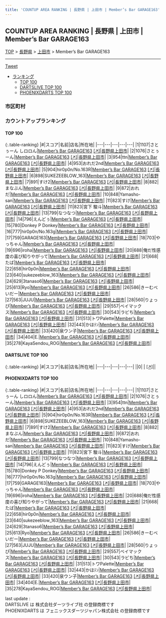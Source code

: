 ```yaml
---
title: 'COUNTUP AREA RANKING | 長野県 | 上田市 | Member’s Bar GARAGE163'
---
```

## COUNTUP AREA RANKING | 長野県 | 上田市 | Member’s Bar GARAGE163

[TOP](/darts/rank/) > [長野県](/darts/rank/長野県/) > [上田市](/darts/rank/長野県/上田市/) > Member’s Bar GARAGE163

___

<a href="https://twitter.com/share?ref_src=twsrc%5Etfw" data-text="COUNTUP AREA RANKING | 長野県上田市Member’s Bar GARAGE163" class="twitter-share-button" data-hashtags="DARTSLIVE,PHOENIXDARTS,darts,ダーツ" data-show-count="false">Tweet</a>

* [ランキング](#カウントアップランキング)
    * [TOP 100](#top-100)
    * [DARTSLIVE TOP 100](#dartslive-top-100)
    * [PHOENIXDARTS TOP 100](#phoenixdarts-top-100)

### 市区町村

<ul>

</ul>

### カウントアップランキング

#### TOP 100



{:.table-ranking}
|#|スコア|名前|店名|所在地|
|---|---|---|---|---|
|1|1107|<span class="rank-name-pd">さとぅーん しロロん</span>|<a href="/darts/rank/shops/92220.html">Member’s Bar GARAGE163</a> <a href="https://vs.phoenixdarts.com/jp/shop/shopDetailInfo/s_92220?s_seq=92220">[↗]</a>|<a href="/darts/rank/長野県/上田市">長野県上田市</a>|
|2|1076|<span class="rank-name-pd">さとぅーん</span>|<a href="/darts/rank/shops/92220.html">Member’s Bar GARAGE163</a> <a href="https://vs.phoenixdarts.com/jp/shop/shopDetailInfo/s_92220?s_seq=92220">[↗]</a>|<a href="/darts/rank/長野県/上田市">長野県上田市</a>|
|3|954|<span class="rank-name-pd">ttn</span>|<a href="/darts/rank/shops/92220.html">Member’s Bar GARAGE163</a> <a href="https://vs.phoenixdarts.com/jp/shop/shopDetailInfo/s_92220?s_seq=92220">[↗]</a>|<a href="/darts/rank/長野県/上田市">長野県上田市</a>|
|4|953|<span class="rank-name-pd">おれだ2nd</span>|<a href="/darts/rank/shops/92220.html">Member’s Bar GARAGE163</a> <a href="https://vs.phoenixdarts.com/jp/shop/shopDetailInfo/s_92220?s_seq=92220">[↗]</a>|<a href="/darts/rank/長野県/上田市">長野県上田市</a>|
|5|904|<span class="rank-name-pd">hir0p0n/No.163R</span>|<a href="/darts/rank/shops/92220.html">Member’s Bar GARAGE163</a> <a href="https://vs.phoenixdarts.com/jp/shop/shopDetailInfo/s_92220?s_seq=92220">[↗]</a>|<a href="/darts/rank/長野県/上田市">長野県上田市</a>|
|6|898|<span class="rank-name-pd">SUKEZEEBLOW_163</span>|<a href="/darts/rank/shops/92220.html">Member’s Bar GARAGE163</a> <a href="https://vs.phoenixdarts.com/jp/shop/shopDetailInfo/s_92220?s_seq=92220">[↗]</a>|<a href="/darts/rank/長野県/上田市">長野県上田市</a>|
|7|891|<span class="rank-name-pd">すけ2</span>|<a href="/darts/rank/shops/92220.html">Member’s Bar GARAGE163</a> <a href="https://vs.phoenixdarts.com/jp/shop/shopDetailInfo/s_92220?s_seq=92220">[↗]</a>|<a href="/darts/rank/長野県/上田市">長野県上田市</a>|
|8|882|<span class="rank-name-pd">まなぶん</span>|<a href="/darts/rank/shops/92220.html">Member’s Bar GARAGE163</a> <a href="https://vs.phoenixdarts.com/jp/shop/shopDetailInfo/s_92220?s_seq=92220">[↗]</a>|<a href="/darts/rank/長野県/上田市">長野県上田市</a>|
|9|872|<span class="rank-name-pd">おれだ</span>|<a href="/darts/rank/shops/92220.html">Member’s Bar GARAGE163</a> <a href="https://vs.phoenixdarts.com/jp/shop/shopDetailInfo/s_92220?s_seq=92220">[↗]</a>|<a href="/darts/rank/長野県/上田市">長野県上田市</a>|
|10|848|<span class="rank-name-pd">Yamasho-san</span>|<a href="/darts/rank/shops/92220.html">Member’s Bar GARAGE163</a> <a href="https://vs.phoenixdarts.com/jp/shop/shopDetailInfo/s_92220?s_seq=92220">[↗]</a>|<a href="/darts/rank/長野県/上田市">長野県上田市</a>|
|11|823|<span class="rank-name-pd">すけ</span>|<a href="/darts/rank/shops/92220.html">Member’s Bar GARAGE163</a> <a href="https://vs.phoenixdarts.com/jp/shop/shopDetailInfo/s_92220?s_seq=92220">[↗]</a>|<a href="/darts/rank/長野県/上田市">長野県上田市</a>|
|11|823|<span class="rank-name-pd"><span class="pro-icon-pd"></span>宮下 駿斗</span>|<a href="/darts/rank/shops/92220.html">Member’s Bar GARAGE163</a> <a href="https://vs.phoenixdarts.com/jp/shop/shopDetailInfo/s_92220?s_seq=92220">[↗]</a>|<a href="/darts/rank/長野県/上田市">長野県上田市</a>|
|13|799|<span class="rank-name-pd">なつなつ</span>|<a href="/darts/rank/shops/92220.html">Member’s Bar GARAGE163</a> <a href="https://vs.phoenixdarts.com/jp/shop/shopDetailInfo/s_92220?s_seq=92220">[↗]</a>|<a href="/darts/rank/長野県/上田市">長野県上田市</a>|
|14|796|<span class="rank-name-pd">えんどぅ</span>|<a href="/darts/rank/shops/92220.html">Member’s Bar GARAGE163</a> <a href="https://vs.phoenixdarts.com/jp/shop/shopDetailInfo/s_92220?s_seq=92220">[↗]</a>|<a href="/darts/rank/長野県/上田市">長野県上田市</a>|
|15|780|<span class="rank-name-pd">Donkey P Donkey</span>|<a href="/darts/rank/shops/92220.html">Member’s Bar GARAGE163</a> <a href="https://vs.phoenixdarts.com/jp/shop/shopDetailInfo/s_92220?s_seq=92220">[↗]</a>|<a href="/darts/rank/長野県/上田市">長野県上田市</a>|
|16|777|<span class="rank-name-pd">hir0p0n/No.163g</span>|<a href="/darts/rank/shops/92220.html">Member’s Bar GARAGE163</a> <a href="https://vs.phoenixdarts.com/jp/shop/shopDetailInfo/s_92220?s_seq=92220">[↗]</a>|<a href="/darts/rank/長野県/上田市">長野県上田市</a>|
|17|759|<span class="rank-name-pd">GARAGE163</span>|<a href="/darts/rank/shops/92220.html">Member’s Bar GARAGE163</a> <a href="https://vs.phoenixdarts.com/jp/shop/shopDetailInfo/s_92220?s_seq=92220">[↗]</a>|<a href="/darts/rank/長野県/上田市">長野県上田市</a>|
|18|703|<span class="rank-name-pd">やっちゃん</span>|<a href="/darts/rank/shops/92220.html">Member’s Bar GARAGE163</a> <a href="https://vs.phoenixdarts.com/jp/shop/shopDetailInfo/s_92220?s_seq=92220">[↗]</a>|<a href="/darts/rank/長野県/上田市">長野県上田市</a>|
|19|696|<span class="rank-name-pd">iroha</span>|<a href="/darts/rank/shops/92220.html">Member’s Bar GARAGE163</a> <a href="https://vs.phoenixdarts.com/jp/shop/shopDetailInfo/s_92220?s_seq=92220">[↗]</a>|<a href="/darts/rank/長野県/上田市">長野県上田市</a>|
|20|688|<span class="rank-name-pd">俺だ性感度の喜び知りやがって</span>|<a href="/darts/rank/shops/92220.html">Member’s Bar GARAGE163</a> <a href="https://vs.phoenixdarts.com/jp/shop/shopDetailInfo/s_92220?s_seq=92220">[↗]</a>|<a href="/darts/rank/長野県/上田市">長野県上田市</a>|
|21|668|<span class="rank-name-pd">たば</span>|<a href="/darts/rank/shops/92220.html">Member’s Bar GARAGE163</a> <a href="https://vs.phoenixdarts.com/jp/shop/shopDetailInfo/s_92220?s_seq=92220">[↗]</a>|<a href="/darts/rank/長野県/上田市">長野県上田市</a>|
|22|658|<span class="rank-name-pd">hir0p0n</span>|<a href="/darts/rank/shops/92220.html">Member’s Bar GARAGE163</a> <a href="https://vs.phoenixdarts.com/jp/shop/shopDetailInfo/s_92220?s_seq=92220">[↗]</a>|<a href="/darts/rank/長野県/上田市">長野県上田市</a>|
|23|640|<span class="rank-name-pd">sukezeeblow_163</span>|<a href="/darts/rank/shops/92220.html">Member’s Bar GARAGE163</a> <a href="https://vs.phoenixdarts.com/jp/shop/shopDetailInfo/s_92220?s_seq=92220">[↗]</a>|<a href="/darts/rank/長野県/上田市">長野県上田市</a>|
|24|629|<span class="rank-name-pd">3tanaso6</span>|<a href="/darts/rank/shops/92220.html">Member’s Bar GARAGE163</a> <a href="https://vs.phoenixdarts.com/jp/shop/shopDetailInfo/s_92220?s_seq=92220">[↗]</a>|<a href="/darts/rank/長野県/上田市">長野県上田市</a>|
|25|613|<span class="rank-name-pd">Ryo</span>|<a href="/darts/rank/shops/92220.html">Member’s Bar GARAGE163</a> <a href="https://vs.phoenixdarts.com/jp/shop/shopDetailInfo/s_92220?s_seq=92220">[↗]</a>|<a href="/darts/rank/長野県/上田市">長野県上田市</a>|
|26|586|<span class="rank-name-pd">きーむべいだー</span>|<a href="/darts/rank/shops/92220.html">Member’s Bar GARAGE163</a> <a href="https://vs.phoenixdarts.com/jp/shop/shopDetailInfo/s_92220?s_seq=92220">[↗]</a>|<a href="/darts/rank/長野県/上田市">長野県上田市</a>|
|27|563|<span class="rank-name-pd">JUJU</span>|<a href="/darts/rank/shops/92220.html">Member’s Bar GARAGE163</a> <a href="https://vs.phoenixdarts.com/jp/shop/shopDetailInfo/s_92220?s_seq=92220">[↗]</a>|<a href="/darts/rank/長野県/上田市">長野県上田市</a>|
|28|560|<span class="rank-name-pd">りょっぴ</span>|<a href="/darts/rank/shops/92220.html">Member’s Bar GARAGE163</a> <a href="https://vs.phoenixdarts.com/jp/shop/shopDetailInfo/s_92220?s_seq=92220">[↗]</a>|<a href="/darts/rank/長野県/上田市">長野県上田市</a>|
|29|557|<span class="rank-name-pd">ベイマックス</span>|<a href="/darts/rank/shops/92220.html">Member’s Bar GARAGE163</a> <a href="https://vs.phoenixdarts.com/jp/shop/shopDetailInfo/s_92220?s_seq=92220">[↗]</a>|<a href="/darts/rank/長野県/上田市">長野県上田市</a>|
|30|543|<span class="rank-name-pd">ラビち</span>|<a href="/darts/rank/shops/92220.html">Member’s Bar GARAGE163</a> <a href="https://vs.phoenixdarts.com/jp/shop/shopDetailInfo/s_92220?s_seq=92220">[↗]</a>|<a href="/darts/rank/長野県/上田市">長野県上田市</a>|
|31|513|<span class="rank-name-pd">トワPalette</span>|<a href="/darts/rank/shops/92220.html">Member’s Bar GARAGE163</a> <a href="https://vs.phoenixdarts.com/jp/shop/shopDetailInfo/s_92220?s_seq=92220">[↗]</a>|<a href="/darts/rank/長野県/上田市">長野県上田市</a>|
|32|443|<span class="rank-name-pd">かほﾃﾝ‪‪</span>|<a href="/darts/rank/shops/92220.html">Member’s Bar GARAGE163</a> <a href="https://vs.phoenixdarts.com/jp/shop/shopDetailInfo/s_92220?s_seq=92220">[↗]</a>|<a href="/darts/rank/長野県/上田市">長野県上田市</a>|
|33|420|<span class="rank-name-pd">泉ウン子</span>|<a href="/darts/rank/shops/92220.html">Member’s Bar GARAGE163</a> <a href="https://vs.phoenixdarts.com/jp/shop/shopDetailInfo/s_92220?s_seq=92220">[↗]</a>|<a href="/darts/rank/長野県/上田市">長野県上田市</a>|
|34|404|<span class="rank-name-pd">E.</span>|<a href="/darts/rank/shops/92220.html">Member’s Bar GARAGE163</a> <a href="https://vs.phoenixdarts.com/jp/shop/shopDetailInfo/s_92220?s_seq=92220">[↗]</a>|<a href="/darts/rank/長野県/上田市">長野県上田市</a>|
|35|278|<span class="rank-name-pd">KayaSendou_ROG</span>|<a href="/darts/rank/shops/92220.html">Member’s Bar GARAGE163</a> <a href="https://vs.phoenixdarts.com/jp/shop/shopDetailInfo/s_92220?s_seq=92220">[↗]</a>|<a href="/darts/rank/長野県/上田市">長野県上田市</a>|


#### DARTSLIVE TOP 100



{:.table-ranking}
|#|スコア|名前|店名|所在地|
|---|---|---|---|---|
||0|<span class="rank-name-dl"> </span>|<a href="/darts/rank/shops/.html"></a> <a href="">[↗]</a>|<a href="/darts/rank//"></a>|


#### PHOENIXDARTS TOP 100



{:.table-ranking}
|#|スコア|名前|店名|所在地|
|---|---|---|---|---|
|1|1107|<span class="rank-name-pd">さとぅーん しロロん</span>|<a href="/darts/rank/shops/92220.html">Member’s Bar GARAGE163</a> <a href="https://vs.phoenixdarts.com/jp/shop/shopDetailInfo/s_92220?s_seq=92220">[↗]</a>|<a href="/darts/rank/長野県/上田市">長野県上田市</a>|
|2|1076|<span class="rank-name-pd">さとぅーん</span>|<a href="/darts/rank/shops/92220.html">Member’s Bar GARAGE163</a> <a href="https://vs.phoenixdarts.com/jp/shop/shopDetailInfo/s_92220?s_seq=92220">[↗]</a>|<a href="/darts/rank/長野県/上田市">長野県上田市</a>|
|3|954|<span class="rank-name-pd">ttn</span>|<a href="/darts/rank/shops/92220.html">Member’s Bar GARAGE163</a> <a href="https://vs.phoenixdarts.com/jp/shop/shopDetailInfo/s_92220?s_seq=92220">[↗]</a>|<a href="/darts/rank/長野県/上田市">長野県上田市</a>|
|4|953|<span class="rank-name-pd">おれだ2nd</span>|<a href="/darts/rank/shops/92220.html">Member’s Bar GARAGE163</a> <a href="https://vs.phoenixdarts.com/jp/shop/shopDetailInfo/s_92220?s_seq=92220">[↗]</a>|<a href="/darts/rank/長野県/上田市">長野県上田市</a>|
|5|904|<span class="rank-name-pd">hir0p0n/No.163R</span>|<a href="/darts/rank/shops/92220.html">Member’s Bar GARAGE163</a> <a href="https://vs.phoenixdarts.com/jp/shop/shopDetailInfo/s_92220?s_seq=92220">[↗]</a>|<a href="/darts/rank/長野県/上田市">長野県上田市</a>|
|6|898|<span class="rank-name-pd">SUKEZEEBLOW_163</span>|<a href="/darts/rank/shops/92220.html">Member’s Bar GARAGE163</a> <a href="https://vs.phoenixdarts.com/jp/shop/shopDetailInfo/s_92220?s_seq=92220">[↗]</a>|<a href="/darts/rank/長野県/上田市">長野県上田市</a>|
|7|891|<span class="rank-name-pd">すけ2</span>|<a href="/darts/rank/shops/92220.html">Member’s Bar GARAGE163</a> <a href="https://vs.phoenixdarts.com/jp/shop/shopDetailInfo/s_92220?s_seq=92220">[↗]</a>|<a href="/darts/rank/長野県/上田市">長野県上田市</a>|
|8|882|<span class="rank-name-pd">まなぶん</span>|<a href="/darts/rank/shops/92220.html">Member’s Bar GARAGE163</a> <a href="https://vs.phoenixdarts.com/jp/shop/shopDetailInfo/s_92220?s_seq=92220">[↗]</a>|<a href="/darts/rank/長野県/上田市">長野県上田市</a>|
|9|872|<span class="rank-name-pd">おれだ</span>|<a href="/darts/rank/shops/92220.html">Member’s Bar GARAGE163</a> <a href="https://vs.phoenixdarts.com/jp/shop/shopDetailInfo/s_92220?s_seq=92220">[↗]</a>|<a href="/darts/rank/長野県/上田市">長野県上田市</a>|
|10|848|<span class="rank-name-pd">Yamasho-san</span>|<a href="/darts/rank/shops/92220.html">Member’s Bar GARAGE163</a> <a href="https://vs.phoenixdarts.com/jp/shop/shopDetailInfo/s_92220?s_seq=92220">[↗]</a>|<a href="/darts/rank/長野県/上田市">長野県上田市</a>|
|11|823|<span class="rank-name-pd">すけ</span>|<a href="/darts/rank/shops/92220.html">Member’s Bar GARAGE163</a> <a href="https://vs.phoenixdarts.com/jp/shop/shopDetailInfo/s_92220?s_seq=92220">[↗]</a>|<a href="/darts/rank/長野県/上田市">長野県上田市</a>|
|11|823|<span class="rank-name-pd"><span class="pro-icon-pd"></span>宮下 駿斗</span>|<a href="/darts/rank/shops/92220.html">Member’s Bar GARAGE163</a> <a href="https://vs.phoenixdarts.com/jp/shop/shopDetailInfo/s_92220?s_seq=92220">[↗]</a>|<a href="/darts/rank/長野県/上田市">長野県上田市</a>|
|13|799|<span class="rank-name-pd">なつなつ</span>|<a href="/darts/rank/shops/92220.html">Member’s Bar GARAGE163</a> <a href="https://vs.phoenixdarts.com/jp/shop/shopDetailInfo/s_92220?s_seq=92220">[↗]</a>|<a href="/darts/rank/長野県/上田市">長野県上田市</a>|
|14|796|<span class="rank-name-pd">えんどぅ</span>|<a href="/darts/rank/shops/92220.html">Member’s Bar GARAGE163</a> <a href="https://vs.phoenixdarts.com/jp/shop/shopDetailInfo/s_92220?s_seq=92220">[↗]</a>|<a href="/darts/rank/長野県/上田市">長野県上田市</a>|
|15|780|<span class="rank-name-pd">Donkey P Donkey</span>|<a href="/darts/rank/shops/92220.html">Member’s Bar GARAGE163</a> <a href="https://vs.phoenixdarts.com/jp/shop/shopDetailInfo/s_92220?s_seq=92220">[↗]</a>|<a href="/darts/rank/長野県/上田市">長野県上田市</a>|
|16|777|<span class="rank-name-pd">hir0p0n/No.163g</span>|<a href="/darts/rank/shops/92220.html">Member’s Bar GARAGE163</a> <a href="https://vs.phoenixdarts.com/jp/shop/shopDetailInfo/s_92220?s_seq=92220">[↗]</a>|<a href="/darts/rank/長野県/上田市">長野県上田市</a>|
|17|759|<span class="rank-name-pd">GARAGE163</span>|<a href="/darts/rank/shops/92220.html">Member’s Bar GARAGE163</a> <a href="https://vs.phoenixdarts.com/jp/shop/shopDetailInfo/s_92220?s_seq=92220">[↗]</a>|<a href="/darts/rank/長野県/上田市">長野県上田市</a>|
|18|703|<span class="rank-name-pd">やっちゃん</span>|<a href="/darts/rank/shops/92220.html">Member’s Bar GARAGE163</a> <a href="https://vs.phoenixdarts.com/jp/shop/shopDetailInfo/s_92220?s_seq=92220">[↗]</a>|<a href="/darts/rank/長野県/上田市">長野県上田市</a>|
|19|696|<span class="rank-name-pd">iroha</span>|<a href="/darts/rank/shops/92220.html">Member’s Bar GARAGE163</a> <a href="https://vs.phoenixdarts.com/jp/shop/shopDetailInfo/s_92220?s_seq=92220">[↗]</a>|<a href="/darts/rank/長野県/上田市">長野県上田市</a>|
|20|688|<span class="rank-name-pd">俺だ性感度の喜び知りやがって</span>|<a href="/darts/rank/shops/92220.html">Member’s Bar GARAGE163</a> <a href="https://vs.phoenixdarts.com/jp/shop/shopDetailInfo/s_92220?s_seq=92220">[↗]</a>|<a href="/darts/rank/長野県/上田市">長野県上田市</a>|
|21|668|<span class="rank-name-pd">たば</span>|<a href="/darts/rank/shops/92220.html">Member’s Bar GARAGE163</a> <a href="https://vs.phoenixdarts.com/jp/shop/shopDetailInfo/s_92220?s_seq=92220">[↗]</a>|<a href="/darts/rank/長野県/上田市">長野県上田市</a>|
|22|658|<span class="rank-name-pd">hir0p0n</span>|<a href="/darts/rank/shops/92220.html">Member’s Bar GARAGE163</a> <a href="https://vs.phoenixdarts.com/jp/shop/shopDetailInfo/s_92220?s_seq=92220">[↗]</a>|<a href="/darts/rank/長野県/上田市">長野県上田市</a>|
|23|640|<span class="rank-name-pd">sukezeeblow_163</span>|<a href="/darts/rank/shops/92220.html">Member’s Bar GARAGE163</a> <a href="https://vs.phoenixdarts.com/jp/shop/shopDetailInfo/s_92220?s_seq=92220">[↗]</a>|<a href="/darts/rank/長野県/上田市">長野県上田市</a>|
|24|629|<span class="rank-name-pd">3tanaso6</span>|<a href="/darts/rank/shops/92220.html">Member’s Bar GARAGE163</a> <a href="https://vs.phoenixdarts.com/jp/shop/shopDetailInfo/s_92220?s_seq=92220">[↗]</a>|<a href="/darts/rank/長野県/上田市">長野県上田市</a>|
|25|613|<span class="rank-name-pd">Ryo</span>|<a href="/darts/rank/shops/92220.html">Member’s Bar GARAGE163</a> <a href="https://vs.phoenixdarts.com/jp/shop/shopDetailInfo/s_92220?s_seq=92220">[↗]</a>|<a href="/darts/rank/長野県/上田市">長野県上田市</a>|
|26|586|<span class="rank-name-pd">きーむべいだー</span>|<a href="/darts/rank/shops/92220.html">Member’s Bar GARAGE163</a> <a href="https://vs.phoenixdarts.com/jp/shop/shopDetailInfo/s_92220?s_seq=92220">[↗]</a>|<a href="/darts/rank/長野県/上田市">長野県上田市</a>|
|27|563|<span class="rank-name-pd">JUJU</span>|<a href="/darts/rank/shops/92220.html">Member’s Bar GARAGE163</a> <a href="https://vs.phoenixdarts.com/jp/shop/shopDetailInfo/s_92220?s_seq=92220">[↗]</a>|<a href="/darts/rank/長野県/上田市">長野県上田市</a>|
|28|560|<span class="rank-name-pd">りょっぴ</span>|<a href="/darts/rank/shops/92220.html">Member’s Bar GARAGE163</a> <a href="https://vs.phoenixdarts.com/jp/shop/shopDetailInfo/s_92220?s_seq=92220">[↗]</a>|<a href="/darts/rank/長野県/上田市">長野県上田市</a>|
|29|557|<span class="rank-name-pd">ベイマックス</span>|<a href="/darts/rank/shops/92220.html">Member’s Bar GARAGE163</a> <a href="https://vs.phoenixdarts.com/jp/shop/shopDetailInfo/s_92220?s_seq=92220">[↗]</a>|<a href="/darts/rank/長野県/上田市">長野県上田市</a>|
|30|543|<span class="rank-name-pd">ラビち</span>|<a href="/darts/rank/shops/92220.html">Member’s Bar GARAGE163</a> <a href="https://vs.phoenixdarts.com/jp/shop/shopDetailInfo/s_92220?s_seq=92220">[↗]</a>|<a href="/darts/rank/長野県/上田市">長野県上田市</a>|
|31|513|<span class="rank-name-pd">トワPalette</span>|<a href="/darts/rank/shops/92220.html">Member’s Bar GARAGE163</a> <a href="https://vs.phoenixdarts.com/jp/shop/shopDetailInfo/s_92220?s_seq=92220">[↗]</a>|<a href="/darts/rank/長野県/上田市">長野県上田市</a>|
|32|443|<span class="rank-name-pd">かほﾃﾝ‪‪</span>|<a href="/darts/rank/shops/92220.html">Member’s Bar GARAGE163</a> <a href="https://vs.phoenixdarts.com/jp/shop/shopDetailInfo/s_92220?s_seq=92220">[↗]</a>|<a href="/darts/rank/長野県/上田市">長野県上田市</a>|
|33|420|<span class="rank-name-pd">泉ウン子</span>|<a href="/darts/rank/shops/92220.html">Member’s Bar GARAGE163</a> <a href="https://vs.phoenixdarts.com/jp/shop/shopDetailInfo/s_92220?s_seq=92220">[↗]</a>|<a href="/darts/rank/長野県/上田市">長野県上田市</a>|
|34|404|<span class="rank-name-pd">E.</span>|<a href="/darts/rank/shops/92220.html">Member’s Bar GARAGE163</a> <a href="https://vs.phoenixdarts.com/jp/shop/shopDetailInfo/s_92220?s_seq=92220">[↗]</a>|<a href="/darts/rank/長野県/上田市">長野県上田市</a>|
|35|278|<span class="rank-name-pd">KayaSendou_ROG</span>|<a href="/darts/rank/shops/92220.html">Member’s Bar GARAGE163</a> <a href="https://vs.phoenixdarts.com/jp/shop/shopDetailInfo/s_92220?s_seq=92220">[↗]</a>|<a href="/darts/rank/長野県/上田市">長野県上田市</a>|


<div class="footer border-top border-gray-light mt-5 pt-3 text-right text-gray">
    last update : <span style="font-weight: italic" id="foot_last_modified"></span><br />
    DARTSLIVE は 株式会社ダーツライブ社 の登録商標です<br />
    PHOENIXDARTS は フェニックスダーツジャパン株式会社 の登録商標です<br />
</div>

<script src="https://cdnjs.cloudflare.com/ajax/libs/jquery.tablesorter/2.31.3/js/jquery.tablesorter.min.js" integrity="sha512-qzgd5cYSZcosqpzpn7zF2ZId8f/8CHmFKZ8j7mU4OUXTNRd5g+ZHBPsgKEwoqxCtdQvExE5LprwwPAgoicguNg==" crossorigin="anonymous" referrerpolicy="no-referrer"></script>
<link rel="stylesheet" href="https://cdnjs.cloudflare.com/ajax/libs/jquery.tablesorter/2.31.3/css/theme.default.min.css" integrity="sha512-wghhOJkjQX0Lh3NSWvNKeZ0ZpNn+SPVXX1Qyc9OCaogADktxrBiBdKGDoqVUOyhStvMBmJQ8ZdMHiR3wuEq8+w==" crossorigin="anonymous" referrerpolicy="no-referrer" />
<script>
$(function() {
    $(".table-ranking").tablesorter({sortList:[[0, 0]]});
    $("#foot_last_modified").text(formatDate(new Date(document.lastModified), 'yyyy-MM-dd HH:mm:ss'));
});
</script>

<script async src="https://platform.twitter.com/widgets.js" charset="utf-8"></script>